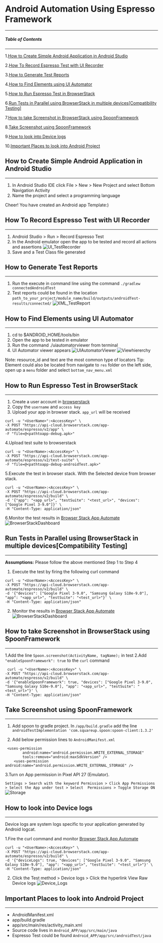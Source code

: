 # Android Automation Using Espresso Framework
--------------------------------------------


##### Table of Contents
-----------------------
1.[How to Create Simple Android Application in Android Studio](https://github.com/priya006/Android-Automation/#how-to-create-simple-android-application-in-android-studio)

2.[How To Record Espresso Test with UI Recorder](https://github.com/priya006/Android-Automation/#how-to-record-espresso-test-with-ui-recorder) 

3.[How to Generate Test Reports](https://github.com/priya006/Android-Automation/#how-to-generate-test-reports)

4.[How to Find Elements using UI Automator](https://github.com/priya006/Android-Automation/#how-to-find-elements-using-ui-automator)

5.[How to Run Espresso Test in BrowserStack](https://github.com/priya006/Android-Automation/#how-to-run-espresso-test-in-browserstack)

6.[Run Tests in Parallel using BrowserStack in multiple devices[Compatibility Testing]](https://github.com/priya006/Android-Automation/#run-tests-in-parallel-using-browserstack-in-multiple-devicescompatibility-testing)

7.[How to take Screenshot in BrowserStack using SpoonFramework](https://github.com/priya006/Android-Automation/#how-to-take-screenshot-in-browserstack-using-spoonframework)

8.[Take Screenshot using SpoonFramework](https://github.com/priya006/Android-Automation/#take-screenshot-using-spoonframework)

9.[How to look into Device logs](https://github.com/priya006/Android-Automation/#how-to-look-into-device-logs)

10.[Important Places to look into Android Project](https://github.com/priya006/Android-Automation/#important-places-to-look-into-android-project)


## How to Create Simple Android Application in Android Studio
-------------------------------------------------------------
1. In Android Studio IDE click File > New > New Project and select Bottom Navigation Activity
2. Name the project and select a programming language

Cheer! You have created an Android app  Template:)

## How To Record Espresso Test with UI Recorder
-----------------------------------------------
1. Android Studio > Run > Record Espresso Test
2. In the Android emulator open the app to be tested and record all actions and assertions
![UI_TestRecorder](https://github.com/priya006/Android_Autmation/blob/master/UI_Test_Recorder.png)
3. Save and a Test Class file generated

## How to Generate Test Reports
---------------------------------
1. Run the execute in command line using the command `./gradlew connectedAndroidTest`
2. Test reports could be found in the location `path_to_your_project/module_name/build/outputs/androidTest-results/connected/`
![XML_TestReport](https://github.com/priya006/Android_Autmation/blob/master/XML_Test_Report.png)

## How to Find Elements using UI Automator
-------------------------------------------
1. cd to $ANDROID_HOME/tools/bin
2. Open the app to be tested in emulator
3. Run the command ./uiautomatorviewer  from terminal
4. UI Automator viewer appears
![UIAutomatorViewer](https://github.com/priya006/Android_Autmation/blob/master/%20UI_Automator_Viewer.png)
![Viewhiererchy](https://github.com/priya006/Android_Automation/blob/master/View_hiererchy.png)

Note: resource_id and text are the most common type of locators
Tip: Element could also be located from navigate to `res` folder on the left side, open up a `menu` folder and select `bottom_nav_menu.xml`

## How to Run Espresso Test in BrowserStack
-------------------------------------------
1. Create a user account in [browserstack](https://www.browserstack.com/users/sign_in)
2. Copy the `username` and `access key`
3. Upload your app in browser stack. `app_url` will be received
```
curl -u "<UserName>":<AccessKey>" \
-X POST "https://api-cloud.browserstack.com/app-automate/espresso/v2/app" \
-F "file=@<pathtoapp-debug.apk>"
```
4.Upload test suite to browserstack
```
curl -u "<UserName>:<AccessKey>" \
-X POST "https://api-cloud.browserstack.com/app-automate/espresso/v2/test-suite" \
-F "file=@<pathtoapp-debug-androidTest.apk>"
```
5.Execute the test in browser stack. With the Selected device from browser stack.
```
curl -u "<UserName>:<AccessKey>" \
-X POST "https://api-cloud.browserstack.com/app-automate/espresso/v2/build" \
-d '{"app": "<app_url>", "testSuite": "<test_url>", "devices": ["Google Pixel 3-9.0"]}' \
-H "Content-Type: application/json"
```
6.Monitor the test results in [Browser Stack App Automate](https://app-automate.browserstack.com/dashboard/v2)
![BrowserStackDashboard](https://github.com/priya006/Android-Automation/blob/master/BrowserStack_Dashboard.png)

## Run Tests in Parallel using BrowserStack in multiple devices[Compatibility Testing]
------------------------------------------------------------------------------------
**Assumptions:** Please follow the above mentioned Step 1 to Step 4

1. Execute the test by firing the following curl command

```
curl -u "<UserName>:<AccessKey>" \
-X POST "https://api-cloud.browserstack.com/app-automate/espresso/v2/build" \
-d '{"devices": ["Google Pixel 3-9.0", "Samsung Galaxy S10e-9.0"], "app": "<app_url>", "testSuite": "<test_url>"}' \
-H "Content-Type: application/json"
```
2. Monitor the results in [Browser Stack App Automate](https://app-automate.browserstack.com/dashboard/v2)
![BrowserStackDashboard](https://github.com/priya006/Android-Automation/blob/master/CompatibilityTesting.png)

## How to take Screenshot in BrowserStack using SpoonFramework
--------------------------------------------------------------
1.Add the line `Spoon.screenshot(ActivityName, tagName);` in test
2.Add `"enableSpoonFramework": true` to the `curl` command
```
 curl -u "<UserName>:<AccessKey>" \
-X POST "https://api-cloud.browserstack.com/app-automate/espresso/v2/build" \
-d '{"enableSpoonFramework": true, "devices": ["Google Pixel 3-9.0", "Samsung Galaxy S10e-9.0"], "app": "<app_url>", "testSuite": "<test_url>"}' \
-H "Content-Type: application/json"
```

## Take Screenshot using SpoonFramework
--------------------------------------
1. Add spoon to gradle project. In `/app/build.gradle` add the line
`androidTestImplementation 'com.squareup.spoon:spoon-client:1.3.2'`

2. Add below permission lines to `AndroidManifest.xml`
```
 <uses-permission
        android:name="android.permission.WRITE_EXTERNAL_STORAGE"
        tools:remove="android:maxSdkVersion" />
    <uses-permission android:name="android.permission.WRITE_EXTERNAL_STORAGE" />
 ```

3.Turn on App permission in Pixel API 27 (Emulator).

`Settings > Search with the keyword Permission > Click App Permissions > Select the App under test > Select  Permissions > Toggle Storage ON`
![Storage](https://github.com/priya006/Android-Automation/blob/master/Storage_ON_API27_Pixel.png)

## How to look into Device logs
-------------------------------
Device logs are system logs specific to your application generated by Android logcat.

1.Fire the curl command and monitor [Browser Stack App Automate](https://app-automate.browserstack.com/dashboard/v2)
```
curl -u "<UserName>:<AccessKey>" \
-X POST "https://api-cloud.browserstack.com/app-automate/espresso/v2/build" \
-d '{"deviceLogs": true, "devices": ["Google Pixel 3-9.0", "Samsung Galaxy S10e-9.0"], "app": "<app_url>", "testSuite": "<test_url>"}' \
-H "Content-Type: application/json"
```
2. Click the Test method > Device logs > Click the hyperlink View Raw Device logs
![Device_Logs](https://github.com/priya006/Android-Automation/blob/master/Device_Logs.png)

## Important Places to look into Android Project
-----------------------------------------------
   - AndroidManifest.xml
   - app/build.gradle
   - app/src/main/res/activity_main.xml
   - Source code lives in `Android_APP/app/src/main/java`
   - Espresso Test could be found  `Android_APP/app/src/androidTest/java`
